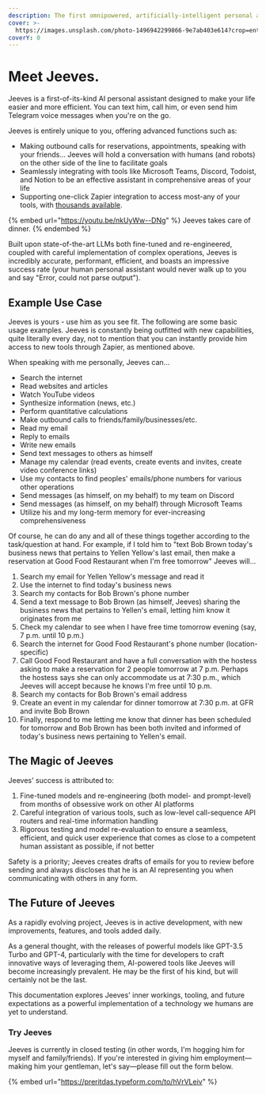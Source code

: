```yaml
---
description: The first omnipowered, artificially-intelligent personal assistant.
cover: >-
  https://images.unsplash.com/photo-1496942299866-9e7ab403e614?crop=entropy&cs=srgb&fm=jpg&ixid=MnwxOTcwMjR8MHwxfHNlYXJjaHw3fHxhcnRpZmljaWFsJTIwaW50ZWxsaWdlbmNlfGVufDB8fHx8MTY4MzUwMzYzNQ&ixlib=rb-4.0.3&q=85
coverY: 0
---
```


# Meet Jeeves.

Jeeves is a first-of-its-kind AI personal assistant designed to make your life easier and more efficient. You can text him, call him, or even send him Telegram voice messages when you're on the go.

Jeeves is entirely unique to you, offering advanced functions such as:

* Making outbound calls for reservations, appointments, speaking with your friends... Jeeves will hold a conversation with humans (and robots) on the other side of the line to facilitate goals
* Seamlessly integrating with tools like Microsoft Teams, Discord, Todoist, and Notion to be an effective assistant in comprehensive areas of your life
* Supporting one-click Zapier integration to access most-any of your tools, with [thousands available](https://zapier.com/apps).

{% embed url="https://youtu.be/nkUyWw--DNg" %}
Jeeves takes care of dinner.
{% endembed %}

Built upon state-of-the-art LLMs both fine-tuned and re-engineered, coupled with careful implementation of complex operations, Jeeves is incredibly accurate, performant, efficient, and boasts an impressive success rate (your human personal assistant would never walk up to you and say "Error, could not parse output").

## Example Use Case

Jeeves is yours - use him as you see fit. The following are some basic usage examples. Jeeves is constantly being outfitted with new capabilities, quite literally every day, not to mention that you can instantly provide him access to new tools through Zapier, as mentioned above.

When speaking with me personally, Jeeves can...

* Search the internet
* Read websites and articles
* Watch YouTube videos
* Synthesize information (news, etc.)
* Perform quantitative calculations
* Make outbound calls to friends/family/businesses/etc.
* Read my email
* Reply to emails
* Write new emails
* Send text messages to others as himself
* Manage my calendar (read events, create events and invites, create video conference links)
* Use my contacts to find peoples' emails/phone numbers for various other operations
* Send messages (as himself, on my behalf) to my team on Discord
* Send messages (as himself, on my behalf) through Microsoft Teams
* Utilize his and my long-term memory for ever-increasing comprehensiveness

Of course, he can do any and all of these things together according to the task/question at hand. For example, if I told him to "text Bob Brown today's business news that pertains to Yellen Yellow's last email, then make a reservation at Good Food Restaurant when I'm free tomorrow" Jeeves will...

1. Search my email for Yellen Yellow's message and read it
2. Use the internet to find today's business news
3. Search my contacts for Bob Brown's phone number
4. Send a text message to Bob Brown (as himself, Jeeves) sharing the business news that pertains to Yellen's email, letting him know it originates from me
5. Check my calendar to see when I have free time tomorrow evening (say, 7 p.m. until 10 p.m.)
6. Search the internet for Good Food Restaurant's phone number (location-specific)
7. Call Good Food Restaurant and have a full conversation with the hostess asking to make a reservation for 2 people tomorrow at 7 p.m. Perhaps the hostess says she can only accommodate us at 7:30 p.m., which Jeeves will accept because he knows I'm free until 10 p.m.
8. Search my contacts for Bob Brown's email address
9. Create an event in my calendar for dinner tomorrow at 7:30 p.m. at GFR and invite Bob Brown
10. Finally, respond to me letting me know that dinner has been scheduled for tomorrow and Bob Brown has been both invited and informed of today's business news pertaining to Yellen's email.

## The Magic of Jeeves

Jeeves' success is attributed to:

1. Fine-tuned models and re-engineering (both model- and prompt-level) from months of obsessive work on other AI platforms
2. Careful integration of various tools, such as low-level call-sequence API routers and real-time information handling
3. Rigorous testing and model re-evaluation to ensure a seamless, efficient, and quick user experience that comes as close to a competent human assistant as possible, if not better

Safety is a priority; Jeeves creates drafts of emails for you to review before sending and always discloses that he is an AI representing you when communicating with others in any form.

## The Future of Jeeves

As a rapidly evolving project, Jeeves is in active development, with new improvements, features, and tools added daily.

As a general thought, with the releases of powerful models like GPT-3.5 Turbo and GPT-4, particularly with the time for developers to craft innovative ways of leveraging them, AI-powered tools like Jeeves will become increasingly prevalent. He may be the first of his kind, but will certainly not be the last.

This documentation explores Jeeves' inner workings, tooling, and future expectations as a powerful implementation of a technology we humans are yet to understand.

### Try Jeeves

Jeeves is currently in closed testing (in other words, I'm hogging him for myself and family/friends). If you're interested in giving him employment—making him your gentleman, let's say—please fill out the form below.

{% embed url="https://preritdas.typeform.com/to/hVrVLeiv" %}
